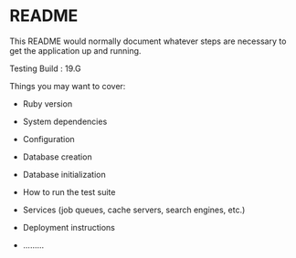 # README

This README would normally document whatever steps are necessary to get the
application up and running.

Testing Build : 19.G

Things you may want to cover:

* Ruby version

* System dependencies

* Configuration

* Database creation

* Database initialization

* How to run the test suite

* Services (job queues, cache servers, search engines, etc.)

* Deployment instructions

* .........
